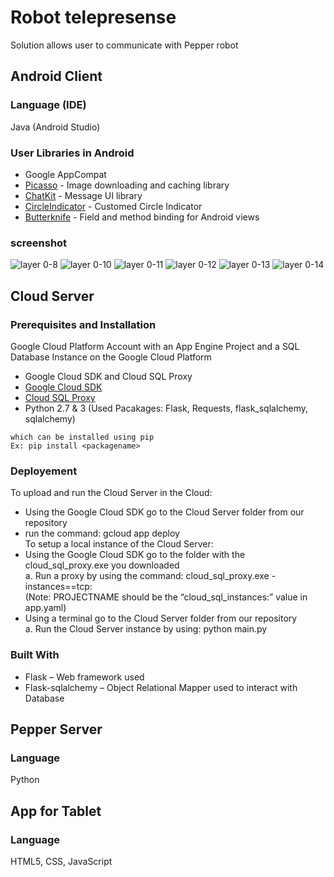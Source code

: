 # Robot telepresense
Solution allows user to communicate with Pepper robot
## Android Client
### Language (IDE)
Java (Android Studio)
### User Libraries in Android
* Google AppCompat
* [Picasso](http://square.github.io/picasso/) - Image downloading and caching library
* [ChatKit](https://github.com/stfalcon-studio/ChatKit) - Message UI library
* [CircleIndicator](https://github.com/ongakuer/CircleIndicator) - Customed Circle Indicator
* [Butterknife](http://jakewharton.github.io/butterknife/) - Field and method binding for Android views
### screenshot 
![layer 0-8](https://user-images.githubusercontent.com/34588197/48456692-d294f480-e774-11e8-9fe6-8483908d95ca.png)
![layer 0-10](https://user-images.githubusercontent.com/34588197/48456694-d32d8b00-e774-11e8-8e98-603b4ec23e15.png)
![layer 0-11](https://user-images.githubusercontent.com/34588197/48456695-d32d8b00-e774-11e8-8a45-784ad2a7eb14.png) 
![layer 0-12](https://user-images.githubusercontent.com/34588197/48456696-d32d8b00-e774-11e8-96a3-9a2c32bc248a.png)
![layer 0-13](https://user-images.githubusercontent.com/34588197/48456697-d32d8b00-e774-11e8-8bec-0a46b1468285.png)
![layer 0-14](https://user-images.githubusercontent.com/34588197/48456698-d32d8b00-e774-11e8-8f0a-8ac685c273c9.png)

## Cloud Server
### Prerequisites and Installation
Google Cloud Platform Account with an App Engine Project and a SQL Database Instance on the Google Cloud Platform
* Google Cloud SDK and Cloud SQL Proxy
* [Google Cloud SDK](https://cloud.google.com/sdk/install)
* [Cloud SQL Proxy](https://cloud.google.com/sql/docs/mysql/sql-proxy)
* Python 2.7 & 3 (Used Pacakages: Flask, Requests, flask_sqlalchemy, sqlalchemy)
```
which can be installed using pip
Ex: pip install <packagename>
```
### Deployement
To upload and run the Cloud Server in the Cloud:
* Using the Google Cloud SDK go to the Cloud Server folder from our repository
* run the command: gcloud app deploy </br>
To setup a local instance of the Cloud Server:
* Using the Google Cloud SDK go to the folder with the cloud_sql_proxy.exe you downloaded </br>
  a. Run a proxy by using the command: cloud_sql_proxy.exe -instances=<PROJECTNAME>=tcp:<PORT> </br>
      (Note: PROJECTNAME should be the “cloud_sql_instances:” value in app.yaml) </br>
* Using a terminal go to the Cloud Server folder from our repository </br>
  a. Run the Cloud Server instance by using:	python main.py
### Built With
* Flask – Web framework used
* Flask-sqlalchemy – Object Relational Mapper used to interact with Database

## Pepper Server
### Language
Python

## App for Tablet
### Language
HTML5, CSS, JavaScript


